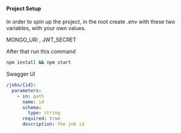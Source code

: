 #### Project Setup

In order to spin up the project, in the root create .env with these two variables, with your own values.

MONGO_URI
, JWT_SECRET

After that run this command

```bash
npm install && npm start
```

Swagger UI

```yaml
/jobs/{id}:
  parameters:
    - in: path
      name: id
      schema:
        type: string
      required: true
      description: the job id
```
